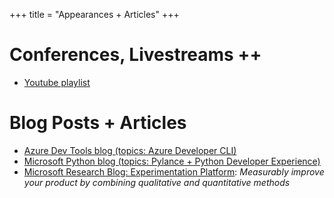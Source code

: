 +++
title = "Appearances + Articles"
+++
# Conferences, Livestreams ++
- [Youtube playlist](https://www.youtube.com/watch?v=9z3PiHSCcYs&list=PLq8oMtzrBmrgGXsW1theGfIwDu8ShD5hp)

# Blog Posts + Articles
- [Azure Dev Tools blog (topics: Azure Developer CLI)](https://devblogs.microsoft.com/azure-sdk/author/sostrowski/)
- [Microsoft Python blog (topics: Pylance + Python Developer Experience)](https://devblogs.microsoft.com/search?query=savannah&blogs=%2Fpython%2F&sortby=relevance)
- [Microsoft Research Blog: Experimentation Platform](https://www.microsoft.com/en-us/research/group/experimentation-platform-exp/articles/measurably-improve-your-product-by-combining-qualitative-and-quantitative-methods/): _Measurably improve your product by combining qualitative and quantitative methods_